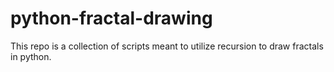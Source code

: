 # python-fractal-drawing
This repo is a collection of scripts meant to utilize recursion to draw fractals in python.
